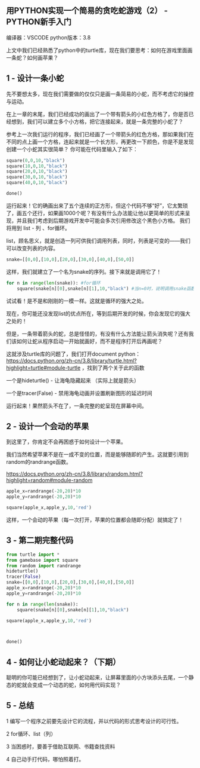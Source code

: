 ## 用PYTHON实现一个简易的贪吃蛇游戏（2） -PYTHON新手入门

编译器：VSCODE python版本：3.8



上文中我们已经熟悉了python中的turtle库，现在我们要思考：如何在游戏里面画一条蛇？如何画苹果？
## 1 - 设计一条小蛇
先不要想太多，现在我们需要做的仅仅只是画一条简易的小蛇，而不考虑它的操控与运动。


在上一章的末尾，我们已经成功的画出了一个带有箭头的小红色方格了，你是否已经想到，我们可以建立多个小方格，把它连接起来，就是一条完整的小蛇了？


参考上一次我们运行的程序，我们已经画了一个带箭头的红色方格，那如果我们在不同的点上画一个方格，连起来就是一个长方形，再更改一下颜色，你是不是发现创建一个小蛇其实很简单？
你可能在代码里输入了如下：
```python
square(0,0,10,"black")
square(10,0,10,"black")
square(20,0,10,"black")
square(30,0,10,"black")
square(40,0,10,"black")

done()
```
运行起来！它的确画出来了五个连续的正方形，但这个代码不够“好”，它太繁琐了，画五个还行，如果画1000个呢？有没有什么办法能让他以更简单的形式来呈现，并且我们考虑到后期游戏开发中可能会多次引用修改这个黑色小方格。
我们将用到 list - 列 、for循环。


list，顾名思义，就是创造一列可供我们调用列表，同时，列表是可变的——我们可以改变列表的内容。

```python
snake=[[0,0],[10,0],[20,0],[30,0],[40,0],[50,0]]
```
这样，我们就建立了一个名为snake的序列。接下来就是调用它了！

```python
for n in range(len(snake)): #for循环 
    square(snake[n][0],snake[n][1],10,"black") #当n=0时，说明调用snake函数的第一个参数，即[0],[0],当n=1时，说明调用第二个参数，即[10],[0]
```
试试看！是不是和刚刚的一模一样。这就是循环的强大之处。


现在，你可能还没发现list的优点所在，等到后期开发的时候，你会发现它的强大之处的！

但是，一条带着箭头的蛇，总是怪怪的，有没有什么方法能让箭头消失呢？还有我们该如何让蛇从程序启动一开始就画好，而不是程序打开后再画呢？

这就涉及turtle库的问题了，我们打开document python：https://docs.python.org/zh-cn/3.8/library/turtle.html?highlight=turtle#module-turtle ，找到了两个关于此的函数

一个是hideturtle() - 让海龟隐藏起来 （实际上就是箭头）


一个是tracer(False) - 禁用海龟动画并设置刷新图形的延迟时间


运行起来！果然箭头不在了，一条完整的蛇呈现在屏幕中间。


## 2 - 设计一个会动的苹果

到这里了，你肯定不会再困惑于如何设计一个苹果。


我们当然希望苹果不是在一成不变的位置，而是能够随即的产生。这就要引用到random的randrange函数。


https://docs.python.org/zh-cn/3.8/library/random.html?highlight=random#module-random


```python
apple_x=randrange(-20,20)*10  
apple_y=randrange(-20,20)*10

square(apple_x,apple_y,10,'red')
```


这样，一个会动的苹果（每一次打开，苹果的位置都会随即分配）就搞定了！


## 3 - 第二期完整代码
```python
from turtle import *
from gamebase import square
from random import randrange
hideturtle()
tracer(False)
snake=[[0,0],[10,0],[20,0],[30,0],[40,0],[50,0]]
apple_x=randrange(-20,20)*10
apple_y=randrange(-20,20)*10

for n in range(len(snake)): 
    square(snake[n][0],snake[n][1],10,"black")

square(apple_x,apple_y,10,'red')



done()
```

## 4 - 如何让小蛇动起来？（下期）

聪明的你可能已经想到了，让小蛇动起来，让屏幕里面的小方块添头去尾，一个静态的蛇就会变成一个动态的蛇，如何用代码实现？

## 5 - 总结

1 编写一个程序之前要先设计它的流程，并以代码的形式思考设计的可行性。


2 for循环、list（列）


3 当困惑时，要善于借助互联网、书籍查找资料


4 自己动手打代码，哪怕照着打。

